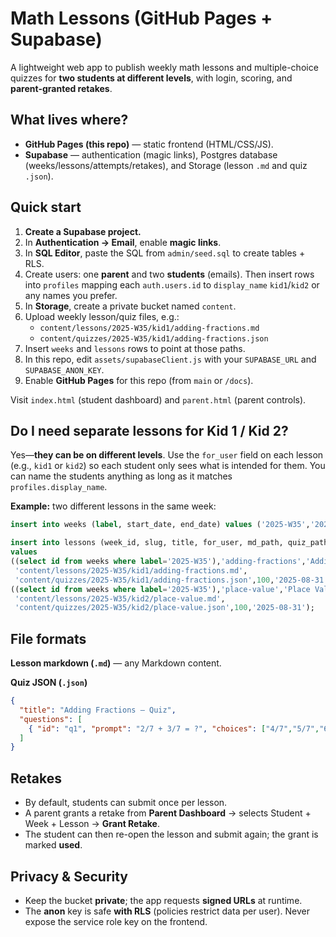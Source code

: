 
# Math Lessons (GitHub Pages + Supabase)

A lightweight web app to publish weekly math lessons and multiple-choice quizzes for **two students at different levels**, with login, scoring, and **parent-granted retakes**.

## What lives where?

- **GitHub Pages (this repo)** — static frontend (HTML/CSS/JS).
- **Supabase** — authentication (magic links), Postgres database (weeks/lessons/attempts/retakes), and Storage (lesson `.md` and quiz `.json`).

## Quick start

1. **Create a Supabase project.**
2. In **Authentication → Email**, enable **magic links**.
3. In **SQL Editor**, paste the SQL from `admin/seed.sql` to create tables + RLS.
4. Create users: one **parent** and two **students** (emails). Then insert rows into `profiles` mapping each `auth.users.id` to `display_name` `kid1`/`kid2` or any names you prefer.
5. In **Storage**, create a private bucket named `content`.
6. Upload weekly lesson/quiz files, e.g.:
   - `content/lessons/2025-W35/kid1/adding-fractions.md`
   - `content/quizzes/2025-W35/kid1/adding-fractions.json`
7. Insert `weeks` and `lessons` rows to point at those paths.
8. In this repo, edit `assets/supabaseClient.js` with your `SUPABASE_URL` and `SUPABASE_ANON_KEY`.
9. Enable **GitHub Pages** for this repo (from `main` or `/docs`).

Visit `index.html` (student dashboard) and `parent.html` (parent controls).

## Do I need separate lessons for Kid 1 / Kid 2?

Yes—**they can be on different levels**. Use the `for_user` field on each lesson (e.g., `kid1` or `kid2`) so each student only sees what is intended for them. You can name the students anything as long as it matches `profiles.display_name`.

**Example:** two different lessons in the same week:
```sql
insert into weeks (label, start_date, end_date) values ('2025-W35','2025-08-25','2025-08-31');

insert into lessons (week_id, slug, title, for_user, md_path, quiz_path, points, due_date)
values
((select id from weeks where label='2025-W35'),'adding-fractions','Adding Fractions','kid1',
 'content/lessons/2025-W35/kid1/adding-fractions.md',
 'content/quizzes/2025-W35/kid1/adding-fractions.json',100,'2025-08-31'),
((select id from weeks where label='2025-W35'),'place-value','Place Value','kid2',
 'content/lessons/2025-W35/kid2/place-value.md',
 'content/quizzes/2025-W35/kid2/place-value.json',100,'2025-08-31');
```

## File formats

**Lesson markdown (`.md`)** — any Markdown content.

**Quiz JSON (`.json`)**
```json
{
  "title": "Adding Fractions — Quiz",
  "questions": [
    { "id": "q1", "prompt": "2/7 + 3/7 = ?", "choices": ["4/7","5/7","6/7","2/14"], "answerIndex": 1, "explain": "Add the numerators; denominator stays 7." }
  ]
}
```

## Retakes

- By default, students can submit once per lesson.
- A parent grants a retake from **Parent Dashboard** → selects Student + Week + Lesson → **Grant Retake**.
- The student can then re-open the lesson and submit again; the grant is marked **used**.

## Privacy & Security

- Keep the bucket **private**; the app requests **signed URLs** at runtime.
- The **anon** key is safe **with RLS** (policies restrict data per user). Never expose the service role key on the frontend.
